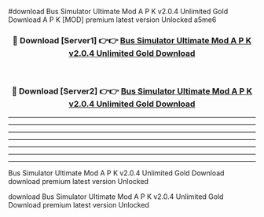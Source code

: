 #download Bus Simulator Ultimate Mod A P K v2.0.4 Unlimited Gold Download A P K [MOD] premium latest version Unlocked a5me6 



<div align="center">
<h3>🔴 Download [Server1] 👉👉 <a href="https://apkdownload1.web.app/">Bus Simulator Ultimate Mod A P K v2.0.4 Unlimited Gold Download</a></h3><br>

<h3>🔴 Download [Server2] 👉👉 <a href="https://apkdownload1.web.app/">Bus Simulator Ultimate Mod A P K v2.0.4 Unlimited Gold Download</a></h3>
</div>





----------------------------------------------------------

----------------------------------------------------------

----------------------------------------------------------

----------------------------------------------------------

----------------------------------------------------------

----------------------------------------------------------

----------------------------------------------------------

Bus Simulator Ultimate Mod A P K v2.0.4 Unlimited Gold Download download premium latest version Unlocked

download Bus Simulator Ultimate Mod A P K v2.0.4 Unlimited Gold Download premium latest version Unlocked

